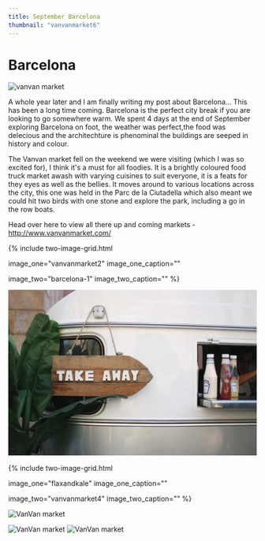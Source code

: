 ```yaml
---
title: September Barcelona
thumbnail: "vanvanmarket6"
---
```


# Barcelona 

![vanvan market](/web-images/vanvan1.jpg)

A whole year later and I am finally writing my post about Barcelona... This has been a long time coming. Barcelona is the perfect city break if you are looking to go somewhere warm. We spent 4 days at the end of September exploring Barcelona on foot, the weather was perfect,the food was delecious and the architechture is phenominal the buildings are seeped in history and colour. 

The Vanvan market fell on the weekend we were visiting (which I was so excited for), I think it's a must for all foodies. It is a brightly coloured food truck market awash with varying cuisines to suit everyone, it is a feats for they eyes as well as the bellies. It moves around to various locations across the city, this one was held in the Parc de la Ciutadella which also meant we could hit two birds with one stone and explore the park, including a go in the row boats. 

Head over here to view all there up and coming markets - http://www.vanvanmarket.com/


{% 
include two-image-grid.html

image_one="vanvanmarket2"
image_one_caption=""

image_two="barcelona-1"
image_two_caption=""
%}


![VanVan market](/web-images/vanvanmarket3.jpg)



{% 
include two-image-grid.html

image_one="flaxandkale"
image_one_caption=""

image_two="vanvanmarket4"
image_two_caption=""
%}

![VanVan market](/web-images/vanvanmarket1.jpg)


![VanVan market](/web-images/vanvanmarket10.jpg)
![VanVan market](/web-images/barcelona11.jpg)
